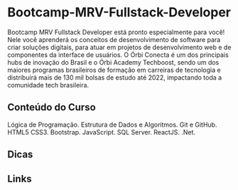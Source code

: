 # Bootcamp-MRV-Fullstack-Developer

Bootcamp MRV Fullstack Developer está pronto especialmente para você! Nele você aprenderá os conceitos de desenvolvimento de software para criar soluções digitais, para atuar em projetos de desenvolvimento web e de componentes da interface de usuários. O Órbi Conecta é um dos principais hubs de inovação do Brasil e o Órbi Academy Techboost, sendo um dos maiores programas brasileiros de formação em carreiras de tecnologia e distribuirá mais de 130 mil bolsas de estudo até 2022, impactando toda a comunidade tech brasileira.

## Conteúdo do Curso
Lógica de Programação.
Estrutura de Dados e Algoritmos.
Git e GitHub.
HTML5 CSS3.
Bootstrap.
JavaScript.
SQL Server.
ReactJS.
.Net.

## Dicas


## Links

